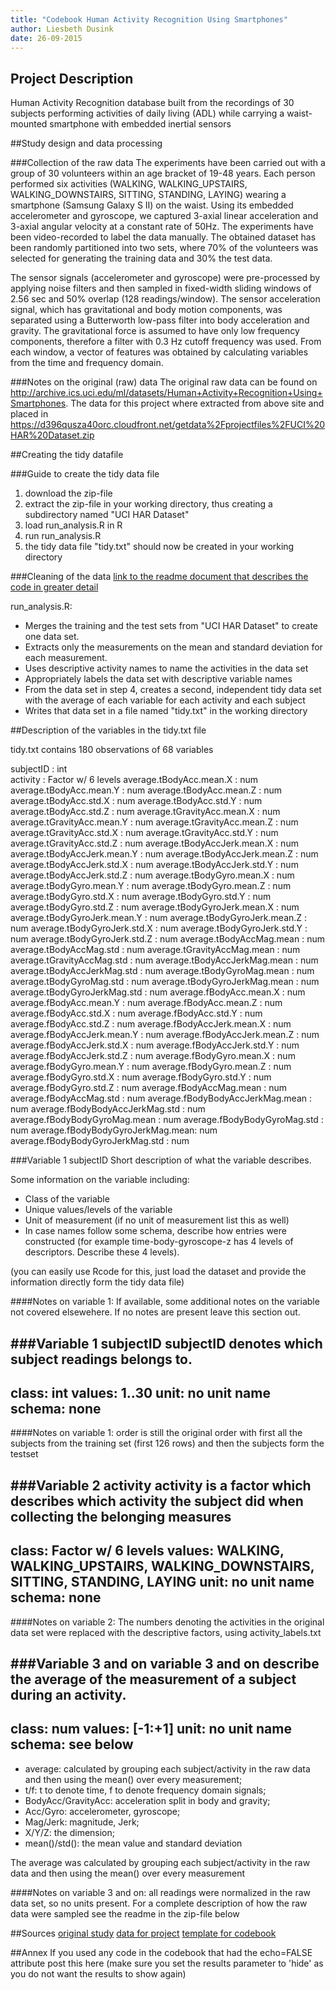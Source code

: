 ```yaml
---
title: "Codebook Human Activity Recognition Using Smartphones"
author: Liesbeth Dusink
date: 26-09-2015
---
```


## Project Description
Human Activity Recognition database built from the recordings of 30 subjects performing activities of daily living (ADL) while carrying a waist-mounted smartphone with embedded inertial sensors

##Study design and data processing

###Collection of the raw data
The experiments have been carried out with a group of 30 volunteers within an age bracket of 19-48 years. Each person performed six activities (WALKING, WALKING_UPSTAIRS, WALKING_DOWNSTAIRS, SITTING, STANDING, LAYING) wearing a smartphone (Samsung Galaxy S II) on the waist. Using its embedded accelerometer and gyroscope, we captured 3-axial linear acceleration and 3-axial angular velocity at a constant rate of 50Hz. The experiments have been video-recorded to label the data manually. The obtained dataset has been randomly partitioned into two sets, where 70% of the volunteers was selected for generating the training data and 30% the test data.

The sensor signals (accelerometer and gyroscope) were pre-processed by applying noise filters and then sampled in fixed-width sliding windows of 2.56 sec and 50% overlap (128 readings/window). The sensor acceleration signal, which has gravitational and body motion components, was separated using a Butterworth low-pass filter into body acceleration and gravity. The gravitational force is assumed to have only low frequency components, therefore a filter with 0.3 Hz cutoff frequency was used. From each window, a vector of features was obtained by calculating variables from the time and frequency domain.

###Notes on the original (raw) data 
The original raw data can be found on http://archive.ics.uci.edu/ml/datasets/Human+Activity+Recognition+Using+Smartphones.
The data for this project where extracted from above site and placed in https://d396qusza40orc.cloudfront.net/getdata%2Fprojectfiles%2FUCI%20HAR%20Dataset.zip

##Creating the tidy datafile

###Guide to create the tidy data file
1. download the zip-file
2. extract the zip-file in your working directory, thus creating a subdirectory named "UCI HAR Dataset"
3. load run_analysis.R in R
4. run run_analysis.R
5. the tidy data file "tidy.txt" should now be created in your working directory

###Cleaning of the data
 [link to the readme document that describes the code in greater detail](https://github.com/Liesbeth1957/CleaningData/blob/master/README.md)
 
 run_analysis.R:
   *  Merges the training and the test sets from "UCI HAR Dataset" to create one data set.
   *  Extracts only the measurements on the mean and standard deviation for each measurement. 
   * Uses descriptive activity names to name the activities in the data set
   * Appropriately labels the data set with descriptive variable names
   * From the data set in step 4, creates a second, independent tidy data set with the average of each variable for each activity and each subject
   * Writes that data set in a file named "tidy.txt" in the working directory

##Description of the variables in the tidy.txt file
 
 tidy.txt contains 180 observations of 68 variables

 subjectID                        : int  
 activity                         : Factor w/ 6 levels 
 average.tBodyAcc.mean.X          : num
 average.tBodyAcc.mean.Y          : num
 average.tBodyAcc.mean.Z          : num
 average.tBodyAcc.std.X           : num
 average.tBodyAcc.std.Y           : num
 average.tBodyAcc.std.Z           : num
 average.tGravityAcc.mean.X       : num
 average.tGravityAcc.mean.Y       : num
 average.tGravityAcc.mean.Z       : num
 average.tGravityAcc.std.X        : num
 average.tGravityAcc.std.Y        : num
 average.tGravityAcc.std.Z        : num
 average.tBodyAccJerk.mean.X      : num
 average.tBodyAccJerk.mean.Y      : num
 average.tBodyAccJerk.mean.Z      : num
 average.tBodyAccJerk.std.X       : num
 average.tBodyAccJerk.std.Y       : num
 average.tBodyAccJerk.std.Z       : num
 average.tBodyGyro.mean.X         : num
 average.tBodyGyro.mean.Y         : num
 average.tBodyGyro.mean.Z         : num
 average.tBodyGyro.std.X          : num
 average.tBodyGyro.std.Y          : num
 average.tBodyGyro.std.Z          : num
 average.tBodyGyroJerk.mean.X     : num
 average.tBodyGyroJerk.mean.Y     : num
 average.tBodyGyroJerk.mean.Z     : num
 average.tBodyGyroJerk.std.X      : num
 average.tBodyGyroJerk.std.Y      : num
 average.tBodyGyroJerk.std.Z      : num
 average.tBodyAccMag.mean         : num
 average.tBodyAccMag.std          : num
 average.tGravityAccMag.mean      : num
 average.tGravityAccMag.std       : num
 average.tBodyAccJerkMag.mean     : num
 average.tBodyAccJerkMag.std      : num
 average.tBodyGyroMag.mean        : num
 average.tBodyGyroMag.std         : num
 average.tBodyGyroJerkMag.mean    : num
 average.tBodyGyroJerkMag.std     : num
 average.fBodyAcc.mean.X          : num
 average.fBodyAcc.mean.Y          : num
 average.fBodyAcc.mean.Z          : num
 average.fBodyAcc.std.X           : num
 average.fBodyAcc.std.Y           : num
 average.fBodyAcc.std.Z           : num
 average.fBodyAccJerk.mean.X      : num
 average.fBodyAccJerk.mean.Y      : num
 average.fBodyAccJerk.mean.Z      : num
 average.fBodyAccJerk.std.X       : num
 average.fBodyAccJerk.std.Y       : num
 average.fBodyAccJerk.std.Z       : num
 average.fBodyGyro.mean.X         : num
 average.fBodyGyro.mean.Y         : num
 average.fBodyGyro.mean.Z         : num
 average.fBodyGyro.std.X          : num
 average.fBodyGyro.std.Y          : num
 average.fBodyGyro.std.Z          : num
 average.fBodyAccMag.mean         : num
 average.fBodyAccMag.std          : num
 average.fBodyBodyAccJerkMag.mean : num
 average.fBodyBodyAccJerkMag.std  : num
 average.fBodyBodyGyroMag.mean    : num
 average.fBodyBodyGyroMag.std     : num
 average.fBodyBodyGyroJerkMag.mean: num
 average.fBodyBodyGyroJerkMag.std : num

###Variable 1 subjectID
Short description of what the variable describes.

Some information on the variable including:
 - Class of the variable
 - Unique values/levels of the variable
 - Unit of measurement (if no unit of measurement list this as well)
 - In case names follow some schema, describe how entries were constructed (for example time-body-gyroscope-z has 4 levels of descriptors. Describe these 4 levels). 

(you can easily use Rcode for this, just load the dataset and provide the information directly form the tidy data file)

####Notes on variable 1:
If available, some additional notes on the variable not covered elsewehere. If no notes are present leave this section out.

###Variable 1 subjectID
subjectID denotes which subject readings belongs to.
---
class: int
values: 1..30
unit: no unit
name schema: none
---

####Notes on variable 1:
order is still the original order with first all the subjects from the training set (first 126 rows) and then the subjects form the testset

###Variable 2  activity
activity is a factor which describes which activity the subject did when collecting the belonging measures 
---
class: Factor w/ 6 levels 
values: WALKING, WALKING_UPSTAIRS, WALKING_DOWNSTAIRS, SITTING, STANDING, LAYING
unit: no unit
name schema: none
---

####Notes on variable 2:
The numbers denoting the activities in the original data set were replaced with the descriptive factors, using activity_labels.txt

###Variable 3 and on
variable 3 and on describe the average of the measurement of a subject during an activity.
---
class: num
values: [-1:+1]
unit: no unit
name schema: see below
---
* average: calculated by grouping each subject/activity in the raw data and then using the mean() over every measurement; 
* t/f: t to denote time, f to denote frequency domain signals; 
* BodyAcc/GravityAcc: acceleration split in body and gravity; 
* Acc/Gyro: accelerometer, gyroscope; 
* Mag/Jerk: magnitude, Jerk;
* X/Y/Z: the dimension; 
* mean()/std(): the mean value and standard deviation

The average was calculated by grouping each subject/activity in the raw data and then using the mean() over every measurement

####Notes on variable 3 and on:
all readings were normalized in the raw data set, so no units present.
For a complete description of how the raw data were sampled see the readme in the zip-file below


##Sources
[original study](http://archive.ics.uci.edu/ml/datasets/Human+Activity+Recognition+Using+Smartphones)
[data for project](https://d396qusza40orc.cloudfront.net/getdata%2Fprojectfiles%2FUCI%20HAR%20Dataset.zip)
[template for codebook](https://gist.github.com/JorisSchut/dbc1fc0402f28cad9b41)

##Annex
If you used any code in the codebook that had the echo=FALSE attribute post this here (make sure you set the results parameter to 'hide' as you do not want the results to show again)
